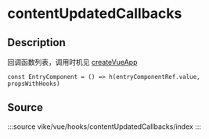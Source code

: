 # contentUpdatedCallbacks


## Description

回调函数列表，调用时机见 [createVueApp](../../createVueApp/+Page.md#Source)

`const EntryComponent = () => h(entryComponentRef.value, propsWithHooks)`


## Source

:::source
vike/vue/hooks/contentUpdatedCallbacks/index
:::
